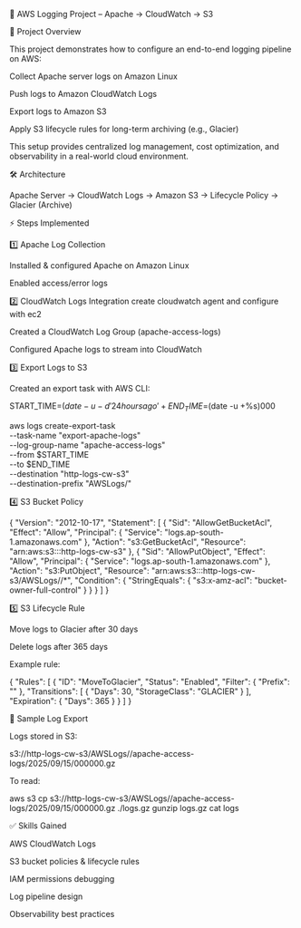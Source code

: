 📘 AWS Logging Project – Apache → CloudWatch → S3


🚀 Project Overview



This project demonstrates how to configure an end-to-end logging pipeline on AWS:

Collect Apache server logs on Amazon Linux

Push logs to Amazon CloudWatch Logs

Export logs to Amazon S3

Apply S3 lifecycle rules for long-term archiving (e.g., Glacier)

This setup provides centralized log management, cost optimization, and observability in a real-world cloud environment.


🛠️ Architecture


Apache Server → CloudWatch Logs → Amazon S3 → Lifecycle Policy → Glacier (Archive)

⚡ Steps Implemented


1️⃣ Apache Log Collection

Installed & configured Apache on Amazon Linux

Enabled access/error logs

2️⃣ CloudWatch Logs Integration
create cloudwatch agent and configure with ec2

Created a CloudWatch Log Group (apache-access-logs)

Configured Apache logs to stream into CloudWatch

3️⃣ Export Logs to S3


Created an export task with AWS CLI:

START_TIME=$(date -u -d '24 hours ago' +%s)000
END_TIME=$(date -u +%s)000

aws logs create-export-task \
  --task-name "export-apache-logs" \
  --log-group-name "apache-access-logs" \
  --from $START_TIME \
  --to $END_TIME \
  --destination "http-logs-cw-s3" \
  --destination-prefix "AWSLogs/<account-id>"

4️⃣ S3 Bucket Policy


{
  "Version": "2012-10-17",
  "Statement": [
    {
      "Sid": "AllowGetBucketAcl",
      "Effect": "Allow",
      "Principal": { "Service": "logs.ap-south-1.amazonaws.com" },
      "Action": "s3:GetBucketAcl",
      "Resource": "arn:aws:s3:::http-logs-cw-s3"
    },
    {
      "Sid": "AllowPutObject",
      "Effect": "Allow",
      "Principal": { "Service": "logs.ap-south-1.amazonaws.com" },
      "Action": "s3:PutObject",
      "Resource": "arn:aws:s3:::http-logs-cw-s3/AWSLogs/<account-id>/*",
      "Condition": {
        "StringEquals": { "s3:x-amz-acl": "bucket-owner-full-control" }
      }
    }
  ]
}

5️⃣ S3 Lifecycle Rule

Move logs to Glacier after 30 days

Delete logs after 365 days

Example rule:

{
  "Rules": [
    {
      "ID": "MoveToGlacier",
      "Status": "Enabled",
      "Filter": { "Prefix": "" },
      "Transitions": [
        { "Days": 30, "StorageClass": "GLACIER" }
      ],
      "Expiration": { "Days": 365 }
    }
  ]
}

📂 Sample Log Export

Logs stored in S3:

s3://http-logs-cw-s3/AWSLogs/<account-id>/apache-access-logs/2025/09/15/000000.gz


To read:

aws s3 cp s3://http-logs-cw-s3/AWSLogs/<account-id>/apache-access-logs/2025/09/15/000000.gz ./logs.gz
gunzip logs.gz
cat logs

✅ Skills Gained

AWS CloudWatch Logs

S3 bucket policies & lifecycle rules

IAM permissions debugging

Log pipeline design

Observability best practices
